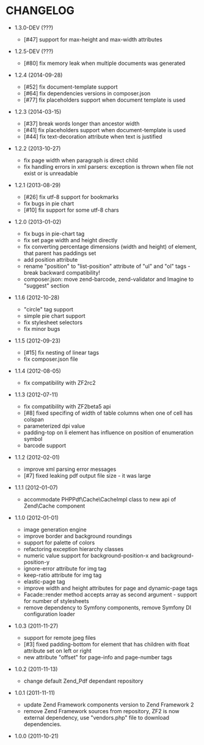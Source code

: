 CHANGELOG
=========

* 1.3.0-DEV (???)

  * [#47] support for max-height and max-width attributes

* 1.2.5-DEV (???)

  * [#80] fix memory leak when multiple documents was generated

* 1.2.4 (2014-09-28)

  * [#52] fix document-template support
  * [#64] fix dependencies versions in composer.json
  * [#77] fix placeholders support when document template is used

* 1.2.3 (2014-03-15)

  * [#37] break words longer than ancestor width
  * [#41] fix placeholders support when document-template is used
  * [#44] fix text-decoration attribute when text is justified

* 1.2.2 (2013-10-27)

  * fix page width when paragraph is direct child
  * fix handling errors in xml parsers: exception is thrown when file not exist or is unreadable
  
* 1.2.1 (2013-08-29)
  
  * [#26] fix utf-8 support for bookmarks
  * fix bugs in pie chart
  * [#10] fix support for some utf-8 chars

* 1.2.0 (2013-01-02)

  * fix bugs in pie-chart tag
  * fix set page width and height directly
  * fix converting percentage dimensions (width and height) of element, that parent has paddings set
  * add position attribute
  * rename "position" to "list-position" attribute of "ul" and "ol" tags - break backward compatibility!
  * composer.json: move zend-barcode, zend-validator and Imagine to "suggest" section

* 1.1.6 (2012-10-28)

  * "circle" tag support
  * simple pie chart support
  * fix stylesheet selectors
  * fix minor bugs

* 1.1.5 (2012-09-23)

  * [#15] fix nesting of linear tags
  * fix composer.json file

* 1.1.4 (2012-08-05)

  * fix compatibility with ZF2rc2

* 1.1.3 (2012-07-11)

  * fix compatibility with ZF2beta5 api
  * [#8] fixed specifing of width of table columns when one of cell has colspan
  * parameterized dpi value
  * padding-top on li element has influence on position of enumeration symbol
  * barcode support

* 1.1.2 (2012-02-01)

  * improve xml parsing error messages
  * [#7] fixed leaking pdf output file size - it was large

* 1.1.1 (2012-01-07)

  * accommodate PHPPdf\Cache\CacheImpl class to new api of Zend\Cache component

* 1.1.0 (2012-01-01)

  * image generation engine
  * improve border and background roundings
  * support for palette of colors
  * refactoring exception hierarchy classes
  * numeric value support for background-position-x and background-position-y
  * ignore-error attribute for img tag
  * keep-ratio attribute for img tag
  * elastic-page tag
  * improve width and height attributes for page and dynamic-page tags
  * Facade::render method accepts array as second argument - support for number of stylesheets
  * remove dependency to Symfony components, remove Symfony DI configuration loader

* 1.0.3 (2011-11-27)

  * support for remote jpeg files
  * [#3] fixed padding-bottom for element that has children with float attribute set on left or right
  * new attribute "offset" for page-info and page-number tags

* 1.0.2 (2011-11-13)

  * change default Zend_Pdf dependant repository

* 1.0.1 (2011-11-11)

  * update Zend Framework components version to Zend Framework 2
  * remove Zend Framework sources from repository, ZF2 is now external dependency, use "vendors.php" file to download dependencies.

* 1.0.0 (2011-10-21)